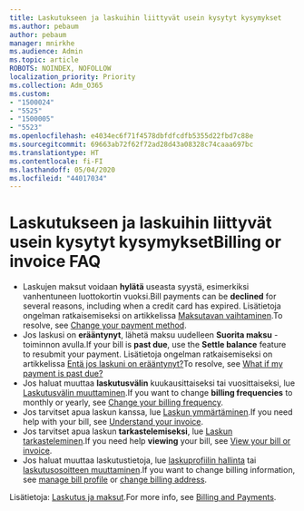 ```yaml
---
title: Laskutukseen ja laskuihin liittyvät usein kysytyt kysymykset
ms.author: pebaum
author: pebaum
manager: mnirkhe
ms.audience: Admin
ms.topic: article
ROBOTS: NOINDEX, NOFOLLOW
localization_priority: Priority
ms.collection: Adm_O365
ms.custom:
- "1500024"
- "5525"
- "1500005"
- "5523"
ms.openlocfilehash: e4034ec6f71f4578dbfdfcdfb5355d22fbd7c88e
ms.sourcegitcommit: 69663ab72f62f72ad28d43a08328c74caaa697bc
ms.translationtype: HT
ms.contentlocale: fi-FI
ms.lasthandoff: 05/04/2020
ms.locfileid: "44017034"
---
```

# <a name="billing-or-invoice-faq"></a><span data-ttu-id="2a07e-102">Laskutukseen ja laskuihin liittyvät usein kysytyt kysymykset</span><span class="sxs-lookup"><span data-stu-id="2a07e-102">Billing or invoice FAQ</span></span>

- <span data-ttu-id="2a07e-103">Laskujen maksut voidaan **hylätä** useasta syystä, esimerkiksi vanhentuneen luottokortin vuoksi.</span><span class="sxs-lookup"><span data-stu-id="2a07e-103">Bill payments can be **declined** for several reasons, including when a credit card has expired.</span></span> <span data-ttu-id="2a07e-104">Lisätietoja ongelman ratkaisemiseksi on artikkelissa [Maksutavan vaihtaminen](https://docs.microsoft.com/microsoft-365/commerce/billing-and-payments/change-payment-method).</span><span class="sxs-lookup"><span data-stu-id="2a07e-104">To resolve, see [Change your payment method](https://docs.microsoft.com/microsoft-365/commerce/billing-and-payments/change-payment-method).</span></span>
- <span data-ttu-id="2a07e-105">Jos laskusi on **erääntynyt**, lähetä maksu uudelleen **Suorita maksu** -toiminnon avulla.</span><span class="sxs-lookup"><span data-stu-id="2a07e-105">If your bill is **past due**, use the **Settle balance** feature to resubmit your payment.</span></span> <span data-ttu-id="2a07e-106">Lisätietoja ongelman ratkaisemiseksi on artikkelissa [Entä jos laskuni on erääntynyt?](https://docs.microsoft.com/microsoft-365/commerce/billing-and-payments/pay-for-your-subscription?view=o365-worldwide#what-if-my-credit-card-was-declined-and-my-payment-is-past-due)</span><span class="sxs-lookup"><span data-stu-id="2a07e-106">To resolve, see [What if my payment is past due?](https://docs.microsoft.com/microsoft-365/commerce/billing-and-payments/pay-for-your-subscription?view=o365-worldwide#what-if-my-credit-card-was-declined-and-my-payment-is-past-due)</span></span>
- <span data-ttu-id="2a07e-107">Jos haluat muuttaa **laskutusvälin** kuukausittaiseksi tai vuosittaiseksi, lue [Laskutusvälin muuttaminen](https://docs.microsoft.com/microsoft-365/commerce/billing-and-payments/pay-for-your-subscription?view=o365-worldwide#what-if-my-credit-card-was-declined-and-my-payment-is-past-due).</span><span class="sxs-lookup"><span data-stu-id="2a07e-107">If you want to change **billing frequencies** to monthly or yearly, see [Change your billing frequency](https://docs.microsoft.com/microsoft-365/commerce/billing-and-payments/pay-for-your-subscription?view=o365-worldwide#what-if-my-credit-card-was-declined-and-my-payment-is-past-due).</span></span>
- <span data-ttu-id="2a07e-108">Jos tarvitset apua laskun kanssa, lue [Laskun ymmärtäminen](https://docs.microsoft.com/microsoft-365/commerce/billing-and-payments/understand-your-invoice2).</span><span class="sxs-lookup"><span data-stu-id="2a07e-108">If you need help with your bill, see [Understand your invoice](https://docs.microsoft.com/microsoft-365/commerce/billing-and-payments/understand-your-invoice2).</span></span>
- <span data-ttu-id="2a07e-109">Jos tarvitset apua laskun **tarkastelemiseksi**, lue [Laskun tarkasteleminen](https://docs.microsoft.com/microsoft-365/commerce/billing-and-payments/view-your-bill-or-invoice).</span><span class="sxs-lookup"><span data-stu-id="2a07e-109">If you need help **viewing** your bill, see [View your bill or invoice](https://docs.microsoft.com/microsoft-365/commerce/billing-and-payments/view-your-bill-or-invoice).</span></span>
- <span data-ttu-id="2a07e-110">Jos haluat muuttaa laskutustietoja, lue [laskuprofiilin hallinta](https://docs.microsoft.com/microsoft-365/commerce/billing-and-payments/manage-billing-profiles) tai [laskutusosoitteen muuttaminen](https://docs.microsoft.com/microsoft-365/commerce/billing-and-payments/change-your-billing-addresses).</span><span class="sxs-lookup"><span data-stu-id="2a07e-110">If you want to change billing information, see [manage bill profile](https://docs.microsoft.com/microsoft-365/commerce/billing-and-payments/manage-billing-profiles) or [change billing address](https://docs.microsoft.com/microsoft-365/commerce/billing-and-payments/change-your-billing-addresses).</span></span>

<span data-ttu-id="2a07e-111">Lisätietoja: [Laskutus ja maksut](https://docs.microsoft.com/microsoft-365/commerce/billing-and-payments/).</span><span class="sxs-lookup"><span data-stu-id="2a07e-111">For more info, see [Billing and Payments](https://docs.microsoft.com/microsoft-365/commerce/billing-and-payments/).</span></span>
